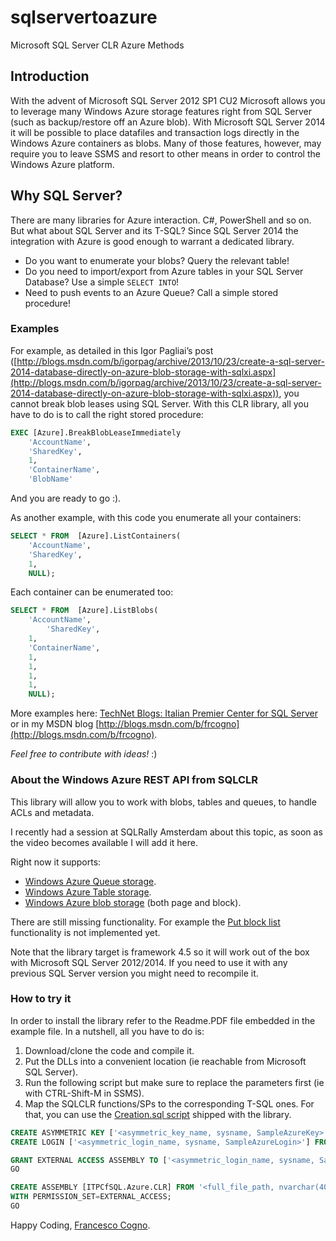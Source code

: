 # sqlservertoazure
Microsoft SQL Server CLR Azure Methods


## Introduction
With the advent of Microsoft SQL Server 2012 SP1 CU2 Microsoft allows you to leverage many Windows Azure storage features right from SQL Server (such as backup/restore off an Azure blob).
With Microsoft SQL Server 2014 it will be possible to place datafiles and transaction logs directly in the Windows Azure containers as blobs. 
 Many of those features, however, may require you to leave SSMS and resort to other means in order to control the Windows Azure platform. 

## Why SQL Server?
There are many libraries for Azure interaction. C#, PowerShell and so on. But what about SQL Server and its T-SQL? Since SQL Server 2014 the integration with Azure is good enough to warrant a dedicated library. 

* Do you want to enumerate your blobs? Query the relevant table! 
* Do you need to import/export from Azure tables in your SQL Server Database? Use a simple ```SELECT INTO```!
* Need to push events to an Azure Queue? Call a simple stored procedure!

### Examples
For example, as detailed in this Igor Pagliai’s post ([http://blogs.msdn.com/b/igorpag/archive/2013/10/23/create-a-sql-server-2014-database-directly-on-azure-blob-storage-with-sqlxi.aspx](http://blogs.msdn.com/b/igorpag/archive/2013/10/23/create-a-sql-server-2014-database-directly-on-azure-blob-storage-with-sqlxi.aspx)), you cannot break blob leases using SQL Server. With this CLR library, all you have to do is to call the right stored procedure: 
```SQL
EXEC [Azure].BreakBlobLeaseImmediately  
	'AccountName',
	'SharedKey',
	1,
	'ContainerName',
	'BlobName'
```
And you are ready to go :).

As another example, with this code you enumerate all your containers:
```SQL
SELECT * FROM  [Azure].ListContainers(
	'AccountName', 
	'SharedKey', 
	1, 
	NULL);			
```

Each container can be enumerated too:

```SQL
SELECT * FROM  [Azure].ListBlobs(
	'AccountName', 
        'SharedKey', 
	1, 
	'ContainerName',		
	1,						
	1,						
	1,				
	1,						
	NULL);				
```

More examples here: [TechNet Blogs: Italian Premier Center for SQL Server](http://blogs.technet.com/b/italian_premier_center_for_sql_server/) or in my MSDN blog [http://blogs.msdn.com/b/frcogno](http://blogs.msdn.com/b/frcogno).


*Feel free to contribute with ideas!* :)

### About the Windows Azure REST API from SQLCLR
This library will allow you to work with blobs, tables and queues, to handle ACLs and metadata. 

I recently had a session at SQLRally Amsterdam about this topic, as soon as the video becomes available I will add it here.

Right now it supports:
* [Windows Azure Queue storage](http://msdn.microsoft.com/en-us/library/windowsazure/dd179363.aspx).
* [Windows Azure Table storage](http://msdn.microsoft.com/en-us/library/windowsazure/dd179423.aspx).
* [Windows Azure blob storage](http://msdn.microsoft.com/en-us/library/windowsazure/dd135733.aspx) (both page and block).

There are still missing functionality. For example the [Put block list](http://msdn.microsoft.com/en-us/library/windowsazure/dd179467.aspx) functionality is not implemented yet.

Note that the library target is framework 4.5 so it will work out of the box with Microsoft SQL Server 2012/2014. If you need to use it with any previous SQL Server version you might need to recompile it. 

### How to try it
In order to install the library refer to the Readme.PDF file embedded in the example file. In a nutshell, all you have to do is:

1. Download/clone the code and compile it.
2. Put the DLLs into a convenient location (ie reachable from Microsoft SQL Server).
3. Run the following script but make sure to replace the parameters first (ie with CTRL-Shift-M in SSMS).
4. Map the SQLCLR functions/SPs to the corresponding T-SQL ones. For that, you can use the [Creation.sql script](https://github.com/MindFlavor/sqlservertoazure/blob/master/ITPCfSQL.Azure.CLR/SQL.Scripts/Creation.sql) shipped with the library.

```SQL
CREATE ASYMMETRIC KEY ['<asymmetric_key_name, sysname, SampleAzureKey>'] FROM EXECUTABLE FILE = '<full_file_path, nvarchar(4000), Enter the full DLL path>'
CREATE LOGIN ['<asymmetric_login_name, sysname, SampleAzureLogin>'] FROM ASYMMETRIC KEY ['<asymmetric_key_name, sysname, SampleAzureKey>'];

GRANT EXTERNAL ACCESS ASSEMBLY TO ['<asymmetric_login_name, sysname, SampleAzureLogin>'];
GO

CREATE ASSEMBLY [ITPCfSQL.Azure.CLR] FROM '<full_file_path, nvarchar(4000), Enter the full DLL path>'
WITH PERMISSION_SET=EXTERNAL_ACCESS;
GO
```


Happy Coding,
[Francesco Cogno](mailto:francesco.cogno@outlook.com).


